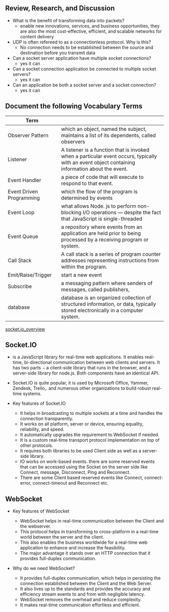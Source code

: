 ## Review, Research, and Discussion

- What is the benefit of transforming data into packets?
  - enable new innovations, services, and business opportunities, they are also the most cost-effective, efficient, and scalable networks for content delivery
- UDP is often refereed to as a connectionless protocol. Why is this?
  - No connection needs to be established between the source and destination before you transmit data
- Can a socket server application have multiple socket connections?
  - yes it can
- Can a socket connection application be connected to multiple socket servers?
  - yes it can
- Can an application be both a socket server and a socket connection?
  - yes it can

## Document the following Vocabulary Terms

| Term                     |                                                                                                                                                 |
| ------------------------ | ----------------------------------------------------------------------------------------------------------------------------------------------- |
| Observer Pattern         | which an object, named the subject, maintains a list of its dependents, called observers                                                        |
| Listener                 | A listener is a function that is invoked when a particular event occurs, typically with an event object containing information about the event. |
| Event Handler            | a piece of code that will execute to respond to that event.                                                                                     |
| Event Driven Programming | which the flow of the program is determined by events                                                                                           |
| Event Loop               | what allows Node. js to perform non-blocking I/O operations — despite the fact that JavaScript is single-threaded                               |
| Event Queue              | a repository where events from an application are held prior to being processed by a receiving program or system.                               |
| Call Stack               | A call stack is a series of program counter addresses representing instructions from within the program.                                        |
| Emit/Raise/Trigger       | start a new event                                                                                                                               |
| Subscribe                | a messaging pattern where senders of messages, called publishers,                                                                               |
| database                 | database is an organized collection of structured information, or data, typically stored electronically in a computer system.                   |

[socket.io_overview](https://www.tutorialspoint.com/socket.io/socket.io_overview.htm)

## Socket.IO

- is a JavaScript library for real-time web applications. It enables real-time, bi-directional communication between web clients and servers. It has two parts − a client-side library that runs in the browser, and a server-side library for node.js. Both components have an identical API.

- Socket.IO is quite popular, it is used by Microsoft Office, Yammer, Zendesk, Trello,. and numerous other organizations to build robust real-time systems.

- Key features of Socket.IO
  - It helps in broadcasting to multiple sockets at a time and handles the connection transparently.
  - It works on all platform, server or device, ensuring equality, reliability, and speed.
  - It automatically upgrades the requirement to WebSocket if needed.
  - It is a custom real-time transport protocol implementation on top of other protocols.
  - It requires both libraries to be used Client side as well as a server-side library.
  - IO works on work-based events. there are some reserved events that can be accessed using the Socket on the server side like Connect, message, Disconnect, Ping and Reconnect.
  - There are some Client based reserved events like Connect, connect- error, connect-timeout and Reconnect etc.

## WebSocket

- Key features of WebSocket

  - WebSocket helps in real-time communication between the Client and the webserver.
  - This protocol helps in transforming to cross-platform in a real-time world between the server and the client.
  - This also enables the business worldwide for a real-time web application to enhance and increase the feasibility.
  - The major advantage it stands over an HTTP connection that it provides full-duplex communication.

- Why do we need WebSocket?

  - It provides full-duplex communication, which helps in persisting the connection established between the Client and the Web Server.
  - It also lives up to the standards and provides the accuracy and efficiency stream events to and from with negligible latency.
  - WebSocket removes the overhead and reduce complexity.
  - It makes real-time communication effortless and efficient.
